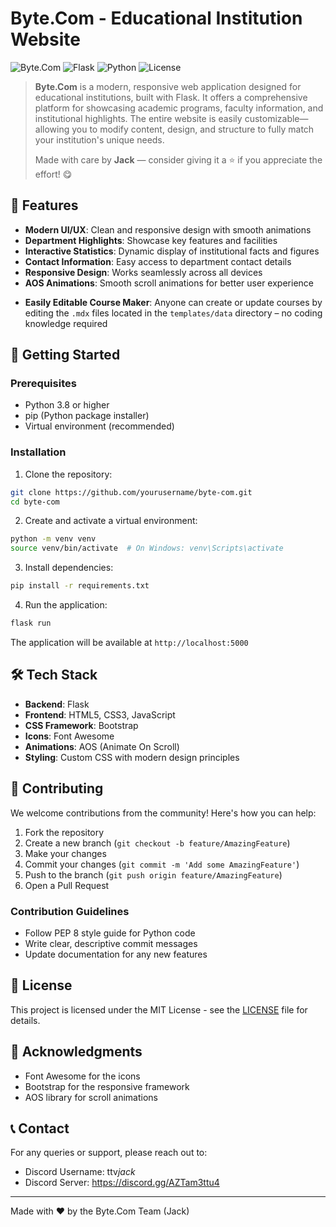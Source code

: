 # Byte.Com - Educational Institution Website

![Byte.Com](https://img.shields.io/badge/Byte.Com-Education-blue)
![Flask](https://img.shields.io/badge/Flask-2.0+-green)
![Python](https://img.shields.io/badge/Python-3.8+-blue)
![License](https://img.shields.io/badge/License-MIT-yellow)

> **Byte.Com** is a modern, responsive web application designed for educational institutions, built with Flask. It offers a comprehensive platform for showcasing academic programs, faculty information, and institutional highlights. The entire website is easily customizable—allowing you to modify content, design, and structure to fully match your institution's unique needs.
>
> Made with care by **Jack** — consider giving it a ⭐ if you appreciate the effort! 😋

## 🌟 Features

- **Modern UI/UX**: Clean and responsive design with smooth animations
- **Department Highlights**: Showcase key features and facilities
- **Interactive Statistics**: Dynamic display of institutional facts and figures
- **Contact Information**: Easy access to department contact details
- **Responsive Design**: Works seamlessly across all devices
- **AOS Animations**: Smooth scroll animations for better user experience

* **Easily Editable Course Maker**: Anyone can create or update courses by editing the `.mdx` files located in the `templates/data` directory – no coding knowledge required

## 🚀 Getting Started

### Prerequisites

- Python 3.8 or higher
- pip (Python package installer)
- Virtual environment (recommended)

### Installation

1. Clone the repository:

```bash
git clone https://github.com/yourusername/byte-com.git
cd byte-com
```

2. Create and activate a virtual environment:

```bash
python -m venv venv
source venv/bin/activate  # On Windows: venv\Scripts\activate
```

3. Install dependencies:

```bash
pip install -r requirements.txt
```

4. Run the application:

```bash
flask run
```

The application will be available at `http://localhost:5000`

## 🛠️ Tech Stack

- **Backend**: Flask
- **Frontend**: HTML5, CSS3, JavaScript
- **CSS Framework**: Bootstrap
- **Icons**: Font Awesome
- **Animations**: AOS (Animate On Scroll)
- **Styling**: Custom CSS with modern design principles

## 🤝 Contributing

We welcome contributions from the community! Here's how you can help:

1. Fork the repository
2. Create a new branch (`git checkout -b feature/AmazingFeature`)
3. Make your changes
4. Commit your changes (`git commit -m 'Add some AmazingFeature'`)
5. Push to the branch (`git push origin feature/AmazingFeature`)
6. Open a Pull Request

### Contribution Guidelines

- Follow PEP 8 style guide for Python code
- Write clear, descriptive commit messages
- Update documentation for any new features

## 📄 License

This project is licensed under the MIT License - see the [LICENSE](LICENSE) file for details.

## 🙏 Acknowledgments

- Font Awesome for the icons
- Bootstrap for the responsive framework
- AOS library for scroll animations

## 📞 Contact

For any queries or support, please reach out to:

- Discord Username: ttv*jack*
- Discord Server: https://discord.gg/AZTam3ttu4

---

Made with ❤️ by the Byte.Com Team (Jack)
